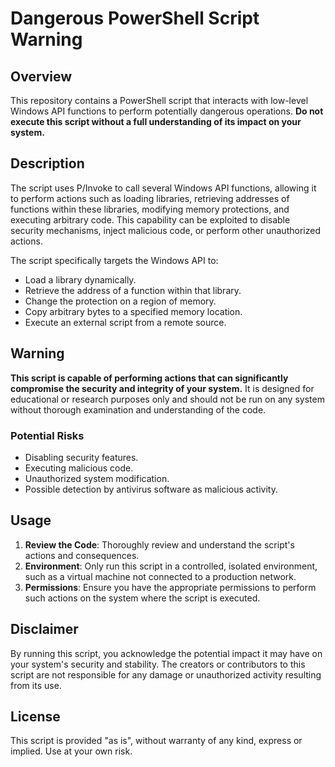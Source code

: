 # Dangerous PowerShell Script Warning

## Overview

This repository contains a PowerShell script that interacts with low-level Windows API functions to perform potentially dangerous operations. **Do not execute this script without a full understanding of its impact on your system.**

## Description

The script uses P/Invoke to call several Windows API functions, allowing it to perform actions such as loading libraries, retrieving addresses of functions within these libraries, modifying memory protections, and executing arbitrary code. This capability can be exploited to disable security mechanisms, inject malicious code, or perform other unauthorized actions.

The script specifically targets the Windows API to:

- Load a library dynamically.
- Retrieve the address of a function within that library.
- Change the protection on a region of memory.
- Copy arbitrary bytes to a specified memory location.
- Execute an external script from a remote source.

## Warning

**This script is capable of performing actions that can significantly compromise the security and integrity of your system.** It is designed for educational or research purposes only and should not be run on any system without thorough examination and understanding of the code.

### Potential Risks

- Disabling security features.
- Executing malicious code.
- Unauthorized system modification.
- Possible detection by antivirus software as malicious activity.

## Usage

1. **Review the Code**: Thoroughly review and understand the script's actions and consequences.
2. **Environment**: Only run this script in a controlled, isolated environment, such as a virtual machine not connected to a production network.
3. **Permissions**: Ensure you have the appropriate permissions to perform such actions on the system where the script is executed.

## Disclaimer

By running this script, you acknowledge the potential impact it may have on your system's security and stability. The creators or contributors to this script are not responsible for any damage or unauthorized activity resulting from its use.

## License

This script is provided "as is", without warranty of any kind, express or implied. Use at your own risk.
